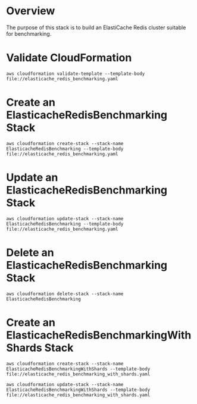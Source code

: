 # Overview
The purpose of this stack is to build an ElastiCache Redis cluster suitable for benchmarking.

# Validate CloudFormation
`aws cloudformation validate-template --template-body file://elasticache_redis_benchmarking.yaml`

# Create an ElasticacheRedisBenchmarking Stack
`aws cloudformation create-stack --stack-name ElasticacheRedisBenchmarking --template-body file://elasticache_redis_benchmarking.yaml`

# Update an ElasticacheRedisBenchmarking Stack
`aws cloudformation update-stack --stack-name ElasticacheRedisBenchmarking --template-body file://elasticache_redis_benchmarking.yaml`

# Delete an ElasticacheRedisBenchmarking Stack
`aws cloudformation delete-stack --stack-name ElasticacheRedisBenchmarking`

# Create an ElasticacheRedisBenchmarkingWithShards Stack
`aws cloudformation create-stack --stack-name ElasticacheRedisBenchmarkingWithShards --template-body file://elasticache_redis_benchmarking_with_shards.yaml`


`aws cloudformation update-stack --stack-name ElasticacheRedisBenchmarkingWithShards --template-body file://elasticache_redis_benchmarking_with_shards.yaml`

